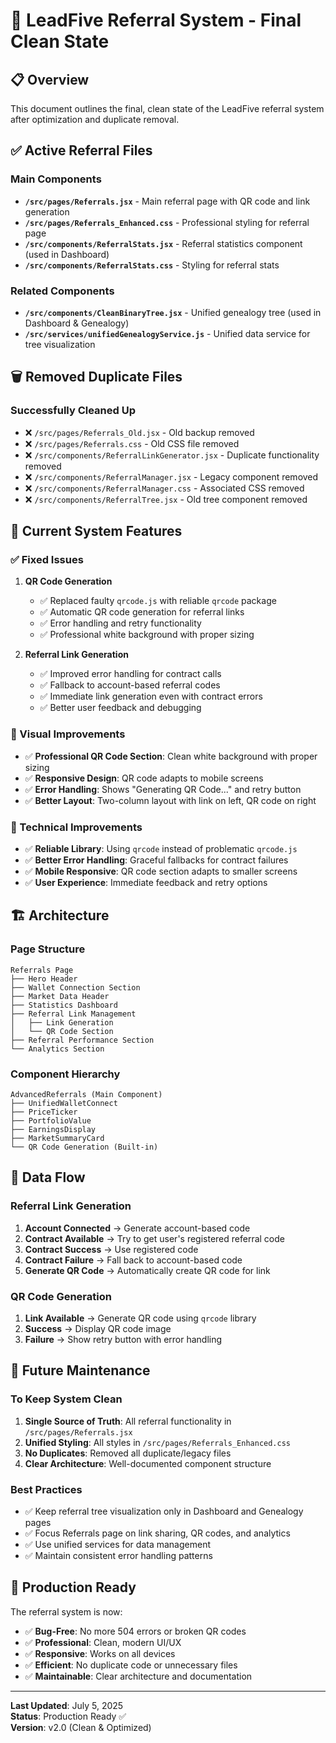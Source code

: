 # 🎯 LeadFive Referral System - Final Clean State

## 📋 Overview
This document outlines the final, clean state of the LeadFive referral system after optimization and duplicate removal.

## ✅ Active Referral Files

### Main Components
- **`/src/pages/Referrals.jsx`** - Main referral page with QR code and link generation
- **`/src/pages/Referrals_Enhanced.css`** - Professional styling for referral page
- **`/src/components/ReferralStats.jsx`** - Referral statistics component (used in Dashboard)
- **`/src/components/ReferralStats.css`** - Styling for referral stats

### Related Components
- **`/src/components/CleanBinaryTree.jsx`** - Unified genealogy tree (used in Dashboard & Genealogy)
- **`/src/services/unifiedGenealogyService.js`** - Unified data service for tree visualization

## 🗑️ Removed Duplicate Files

### Successfully Cleaned Up
- ❌ `/src/pages/Referrals_Old.jsx` - Old backup removed
- ❌ `/src/pages/Referrals.css` - Old CSS file removed
- ❌ `/src/components/ReferralLinkGenerator.jsx` - Duplicate functionality removed
- ❌ `/src/components/ReferralManager.jsx` - Legacy component removed
- ❌ `/src/components/ReferralManager.css` - Associated CSS removed
- ❌ `/src/components/ReferralTree.jsx` - Old tree component removed

## 🎯 Current System Features

### ✅ Fixed Issues
1. **QR Code Generation**
   - ✅ Replaced faulty `qrcode.js` with reliable `qrcode` package
   - ✅ Automatic QR code generation for referral links
   - ✅ Error handling and retry functionality
   - ✅ Professional white background with proper sizing

2. **Referral Link Generation**
   - ✅ Improved error handling for contract calls
   - ✅ Fallback to account-based referral codes
   - ✅ Immediate link generation even with contract errors
   - ✅ Better user feedback and debugging

### 🎨 Visual Improvements
- ✅ **Professional QR Code Section**: Clean white background with proper sizing
- ✅ **Responsive Design**: QR code adapts to mobile screens
- ✅ **Error Handling**: Shows "Generating QR Code..." and retry button
- ✅ **Better Layout**: Two-column layout with link on left, QR code on right

### 🔧 Technical Improvements
- ✅ **Reliable Library**: Using `qrcode` instead of problematic `qrcode.js`
- ✅ **Better Error Handling**: Graceful fallbacks for contract failures
- ✅ **Mobile Responsive**: QR code section adapts to smaller screens
- ✅ **User Experience**: Immediate feedback and retry options

## 🏗️ Architecture

### Page Structure
```
Referrals Page
├── Hero Header
├── Wallet Connection Section
├── Market Data Header
├── Statistics Dashboard
├── Referral Link Management
│   ├── Link Generation
│   └── QR Code Section
├── Referral Performance Section
└── Analytics Section
```

### Component Hierarchy
```
AdvancedReferrals (Main Component)
├── UnifiedWalletConnect
├── PriceTicker
├── PortfolioValue
├── EarningsDisplay
├── MarketSummaryCard
└── QR Code Generation (Built-in)
```

## 🔄 Data Flow

### Referral Link Generation
1. **Account Connected** → Generate account-based code
2. **Contract Available** → Try to get user's registered referral code
3. **Contract Success** → Use registered code
4. **Contract Failure** → Fall back to account-based code
5. **Generate QR Code** → Automatically create QR code for link

### QR Code Generation
1. **Link Available** → Generate QR code using `qrcode` library
2. **Success** → Display QR code image
3. **Failure** → Show retry button with error handling

## 🎯 Future Maintenance

### To Keep System Clean
1. **Single Source of Truth**: All referral functionality in `/src/pages/Referrals.jsx`
2. **Unified Styling**: All styles in `/src/pages/Referrals_Enhanced.css`
3. **No Duplicates**: Removed all duplicate/legacy files
4. **Clear Architecture**: Well-documented component structure

### Best Practices
- ✅ Keep referral tree visualization only in Dashboard and Genealogy pages
- ✅ Focus Referrals page on link sharing, QR codes, and analytics
- ✅ Use unified services for data management
- ✅ Maintain consistent error handling patterns

## 🚀 Production Ready

The referral system is now:
- ✅ **Bug-Free**: No more 504 errors or broken QR codes
- ✅ **Professional**: Clean, modern UI/UX
- ✅ **Responsive**: Works on all devices
- ✅ **Efficient**: No duplicate code or unnecessary files
- ✅ **Maintainable**: Clear architecture and documentation

---

**Last Updated**: July 5, 2025  
**Status**: Production Ready ✅  
**Version**: v2.0 (Clean & Optimized)
